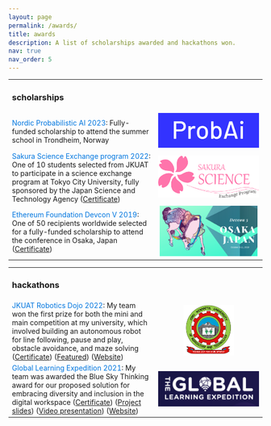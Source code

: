 ```yaml
---
layout: page
permalink: /awards/
title: awards
description: A list of scholarships awarded and hackathons won.
nav: true
nav_order: 5
---
```


<style>
/* Define a class for the styled span */
.styled-span {
    color: #0076df;
}

/* Define a class for the styled image */
.styled-img {
    float: center;
    object-fit: contain;
    max-width: 200px;
    height: auto;
    max-height: 100px;
}

/* For mobile phone view */
  @media screen and (max-width: 768px) { 
    .styled-img {
      width: 60px;
      height: auto;
    }
  }
</style>

<table>

<tr>
<td><h3>scholarships</h3></td>
</tr>

<tr>
<td><span class="styled-span">Nordic Probabilistic AI 2023</span>: Fully-funded scholarship to attend the summer school in Trondheim, Norway</td>
<td style="text-align: center"><img class="styled-img" src="/assets/img/ProbAI.png" /></td>
</tr>  
  
<tr>
<td><span class="styled-span">Sakura Science Exchange program 2022</span>: One of 10 students selected from JKUAT to participate in a science exchange program at Tokyo City University, fully sponsored by the Japan Science and Technology Agency (<a href="https://drive.google.com/file/d/1beFyOtoibYtU5rF_NfTf79YncPfjbSvH/view?usp=drive_link">Certificate</a>)</td>
<td style="text-align: center"><img class="styled-img" src="/assets/img/Sakura science.png" /></td>
</tr>  
  
<tr>
<td><span class="styled-span">Ethereum Foundation Devcon V 2019</span>: One of 50 recipients worldwide selected for a fully-funded scholarship to attend the conference in Osaka, Japan (<a href="https://drive.google.com/file/d/1KPMwzv38DcBdLyJQJ_r53Ryt76my1o3j/view?usp=sharing">Certificate</a>)</td> 
<td style="text-align: center"><img class="styled-img" src="/assets/img/Devcon 5.png" /></td>
</tr> 

</table>

<table>

<tr>
<td><h3>hackathons</h3></td>
</tr>

<tr>
<td><span class="styled-span">JKUAT Robotics Dojo 2022</span>: My team won the first prize for both the mini and main competition at my university, which involved building an autonomous robot for line following, pause and play, obstacle avoidance, and maze solving
(<a href="https://drive.google.com/file/d/1RxXGg8-l2kkHAoRkP5_Flsrh_vUjBppD/view?usp=sharing">Certificate</a>)
(<a href="https://www.jkuat.ac.ke/harnessing-students-innovation-in-robotics-engineering/">Featured</a>)
(<a href="https://roboticsdojo.github.io/competition2022.html">Website</a>)</td>
<td style="text-align: center"><img class="styled-img" src="/assets/img/Jkuat logo.png" /></td>
</tr>

<tr>
<td>
<span class="styled-span">Global Learning Expedition 2021</span>: My team was awarded the Blue Sky Thinking award for our proposed solution for embracing diversity and inclusion in the digital workspace
(<a href="https://drive.google.com/file/d/1Ru8F_yEoXwfT3k4CMCYjUsiE_7ceGxXr/view?usp=sharing">Certificate</a>)
(<a href="https://docs.google.com/presentation/d/1D0xeMncxtlDvI_Izn32GQysFcNsbE5YhLSY1r1WusWo/edit?usp=sharing">Project slides</a>)
(<a href="https://youtu.be/cAyqZt6VUcc">Video presentation</a>)
(<a href="https://www.the-global-learning-expedition.com/thrivingonline/september-2021">Website</a>)</td>
<td style="text-align: center"><img class="styled-img" src="/assets/img/GLE.png" /></td>
</tr>

</table>

